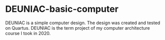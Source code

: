 # DEUNIAC-basic-computer
 DEUNIAC is a simple computer design. The design was created and tested on Quartus. DEUNIAC is the term project of my computer architecture course I took in 2020.
